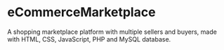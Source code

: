 # eCommerceMarketplace
A shopping marketplace platform with multiple sellers and buyers, made with HTML, CSS, JavaScript, PHP and MySQL database.

